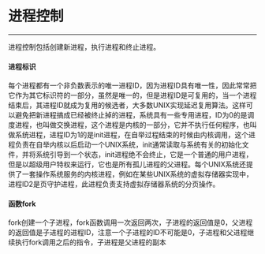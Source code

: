 # 进程控制

---
进程控制包括创建新进程，执行进程和终止进程。

#### 进程标识
每个进程都有一个非负数表示的唯一进程ID，因为进程ID具有唯一性，因此常常把它作为其它标识符的一部分，虽然是唯一的，但是进程ID是可复用的，当一个进程结束后，其进程ID就成为复用的候选者，大多数UNIX实现延迟复用算法。这样可以避免把新进程搞成已经被终止掉的进程，系统具有一些专用进程，ID为0的是调度进程，也叫做交换进程，这个进程是内核的一部分，它并不执行任何程序，也叫做系统进程，进程ID为1的是init进程，在自举过程结束的时候由内核调用，这个进程负责在自举内核以后启动一个UNIX系统，init通常读取与系统有关的初始化文件，并将系统引导到一个状态，init进程绝不会终止，它是一个普通的用户进程，但是以超级用户特权来运行，它也是所有孤儿进程的父进程。每个UNIX系统还提供了一套操作系统服务的内核进程，例如在某些UNIX系统的虚拟存储器实现中，进程ID2是页守护进程，此进程负责支持虚拟存储器系统的分页操作。

#### 函数fork
fork创建一个子进程，fork函数调用一次返回两次，子进程的返回值是0，父进程的返回值是子进程的进程ID，注意一个子进程的ID不可能是0，子进程和父进程继续执行fork调用之后的指令，子进程是父进程的副本